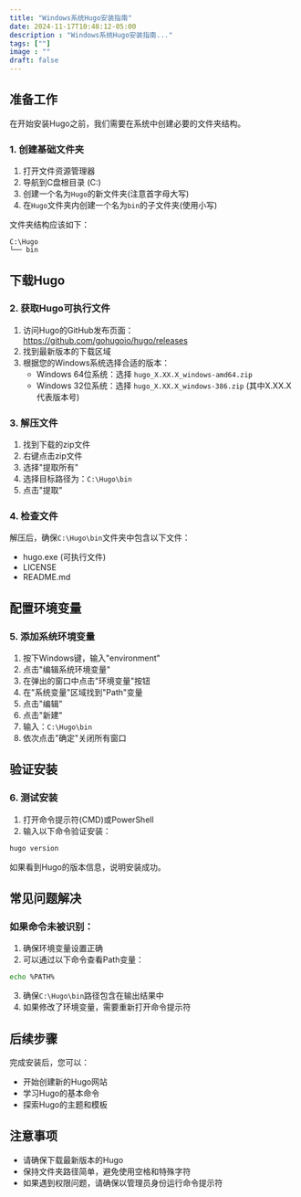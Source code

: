 ```yaml
---
title: "Windows系统Hugo安装指南"
date: 2024-11-17T10:48:12-05:00
description : "Windows系统Hugo安装指南..."
tags: [""]
image : ""
draft: false
---
```


## 准备工作

在开始安装Hugo之前，我们需要在系统中创建必要的文件夹结构。

### 1. 创建基础文件夹
1. 打开文件资源管理器
2. 导航到C盘根目录 (C:\)
3. 创建一个名为`Hugo`的新文件夹(注意首字母大写)
4. 在`Hugo`文件夹内创建一个名为`bin`的子文件夹(使用小写)

文件夹结构应该如下：
```
C:\Hugo
└── bin
```

## 下载Hugo

### 2. 获取Hugo可执行文件
1. 访问Hugo的GitHub发布页面：https://github.com/gohugoio/hugo/releases
2. 找到最新版本的下载区域
3. 根据您的Windows系统选择合适的版本：
   - Windows 64位系统：选择 `hugo_X.XX.X_windows-amd64.zip`
   - Windows 32位系统：选择 `hugo_X.XX.X_windows-386.zip`
   (其中X.XX.X代表版本号)

### 3. 解压文件
1. 找到下载的zip文件
2. 右键点击zip文件
3. 选择"提取所有"
4. 选择目标路径为：`C:\Hugo\bin`
5. 点击"提取"

### 4. 检查文件
解压后，确保`C:\Hugo\bin`文件夹中包含以下文件：
- hugo.exe (可执行文件)
- LICENSE
- README.md

## 配置环境变量

### 5. 添加系统环境变量
1. 按下Windows键，输入"environment"
2. 点击"编辑系统环境变量"
3. 在弹出的窗口中点击"环境变量"按钮
4. 在"系统变量"区域找到"Path"变量
5. 点击"编辑"
6. 点击"新建"
7. 输入：`C:\Hugo\bin`
8. 依次点击"确定"关闭所有窗口

## 验证安装

### 6. 测试安装
1. 打开命令提示符(CMD)或PowerShell
2. 输入以下命令验证安装：
```bash
hugo version
```
如果看到Hugo的版本信息，说明安装成功。

## 常见问题解决

### 如果命令未被识别：
1. 确保环境变量设置正确
2. 可以通过以下命令查看Path变量：
```bash
echo %PATH%
```
3. 确保`C:\Hugo\bin`路径包含在输出结果中
4. 如果修改了环境变量，需要重新打开命令提示符

## 后续步骤
完成安装后，您可以：
- 开始创建新的Hugo网站
- 学习Hugo的基本命令
- 探索Hugo的主题和模板

## 注意事项
- 请确保下载最新版本的Hugo
- 保持文件夹路径简单，避免使用空格和特殊字符
- 如果遇到权限问题，请确保以管理员身份运行命令提示符